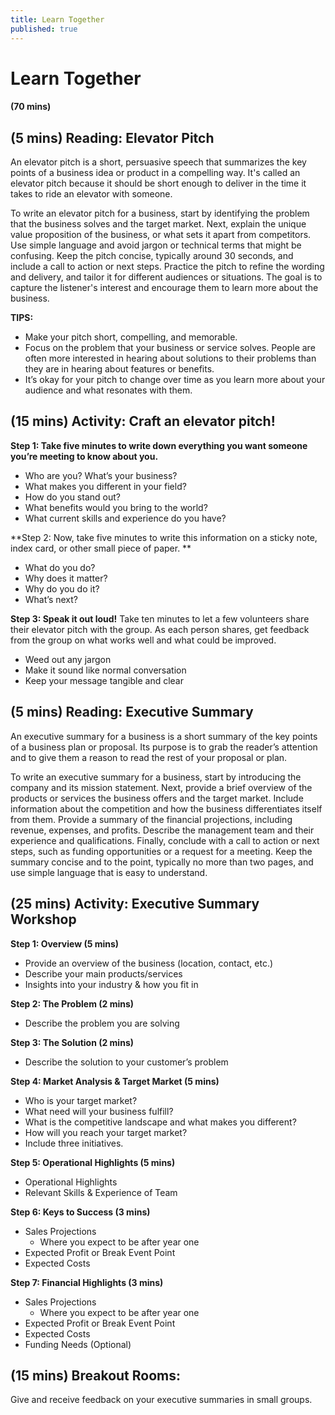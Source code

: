 ```yaml
---
title: Learn Together
published: true
---
```

# Learn Together
#### (70 mins)

## (5 mins) Reading: Elevator Pitch

An elevator pitch is a short, persuasive speech that summarizes the key points of a business idea or product in a compelling way.  It's called an elevator pitch because it should be short enough to deliver in the time it takes to ride an elevator with someone.

To write an elevator pitch for a business, start by identifying the problem that the business solves and the target market. Next, explain the unique value proposition of the business, or what sets it apart from competitors. Use simple language and avoid jargon or technical terms that might be confusing. Keep the pitch concise, typically around 30 seconds, and include a call to action or next steps. Practice the pitch to refine the wording and delivery, and tailor it for different audiences or situations. The goal is to capture the listener's interest and encourage them to learn more about the business.

**TIPS:**
* Make your pitch short, compelling, and memorable.
* Focus on the problem that your business or service solves. People are often more interested in hearing about solutions to their problems than they are in hearing about features or benefits.
* It’s okay for your pitch to change over time as you learn more about your audience and what resonates with them.

## (15 mins) Activity: Craft an elevator pitch!

**Step 1: Take five minutes to write down everything you want someone you’re meeting to know about you.**
* Who are you? What’s your business?
* What makes you different in your field?
* How do you stand out?
* What benefits would you bring to the world?
* What current skills and experience do you have?

**Step 2: Now, take five minutes to write this information on a sticky note, index card, or other small piece of paper. **
* What do you do?
* Why does it matter?
* Why do you do it?
* What’s next?

**Step 3: Speak it out loud!**
Take ten minutes to let a few volunteers share their elevator pitch with the group. As each person shares, get feedback from the group on what works well and what could be improved.

* Weed out any jargon
* Make it sound like normal conversation
* Keep your message tangible and clear

## (5 mins) Reading: Executive Summary

An executive summary for a business is a short summary of the key points of a business plan or proposal. Its purpose is to grab the reader’s attention and to give them a reason to read the rest of your proposal or plan. 

To write an executive summary for a business, start by introducing the company and its mission statement. Next, provide a brief overview of the products or services the business offers and the target market. Include information about the competition and how the business differentiates itself from them. Provide a summary of the financial projections, including revenue, expenses, and profits. Describe the management team and their experience and qualifications. Finally, conclude with a call to action or next steps, such as funding opportunities or a request for a meeting. Keep the summary concise and to the point, typically no more than two pages, and use simple language that is easy to understand.

## (25 mins) Activity: Executive Summary Workshop

**Step 1: Overview (5 mins)**
* Provide an overview of the business (location, contact, etc.)
* Describe your main products/services
* Insights into your industry & how you fit in

**Step 2: The Problem (2 mins)**
* Describe the problem you are solving

**Step 3: The Solution (2 mins)**
* Describe the solution to your customer’s problem

**Step 4: Market Analysis & Target Market (5 mins)**
* Who is your target market?
* What need will your business fulfill?
* What is the competitive landscape and what makes you different?
* How will you reach your target market? 
* Include three initiatives.

**Step 5: Operational Highlights (5 mins)**
* Operational Highlights 
* Relevant Skills & Experience of Team

**Step 6: Keys to Success (3 mins)**
* Sales Projections
    * Where you expect to be after year one
* Expected Profit or Break Event Point
* Expected Costs

**Step 7: Financial Highlights (3 mins)**
* Sales Projections
    * Where you expect to be after year one
* Expected Profit or Break Event Point
* Expected Costs
* Funding Needs (Optional)

## (15 mins) Breakout Rooms: 
Give and receive feedback on your executive summaries in small groups. 
